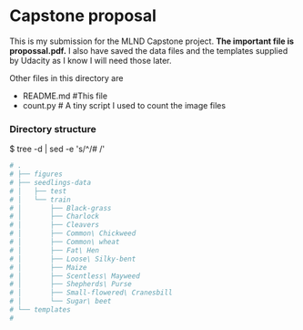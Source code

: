 # Capstone proposal

This is my submission for the MLND Capstone project. **The important file is propossal.pdf.** I also have saved the data files and the templates supplied by Udacity as I know I will need those later.

Other files in this directory are 
* README.md  #This file
* count.py  # A tiny script I used to count the image files


### Directory structure

$ tree -d | sed -e 's/^/# /'

```bash
# .
# ├── figures
# ├── seedlings-data
# │   ├── test
# │   └── train
# │       ├── Black-grass
# │       ├── Charlock
# │       ├── Cleavers
# │       ├── Common\ Chickweed
# │       ├── Common\ wheat
# │       ├── Fat\ Hen
# │       ├── Loose\ Silky-bent
# │       ├── Maize
# │       ├── Scentless\ Mayweed
# │       ├── Shepherds\ Purse
# │       ├── Small-flowered\ Cranesbill
# │       └── Sugar\ beet
# └── templates
# 
```